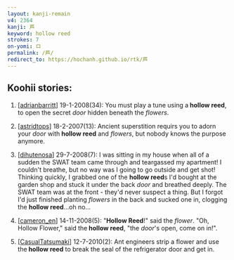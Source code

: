 ```yaml
---
layout: kanji-remain
v4: 2364
kanji: 芦
keyword: hollow reed
strokes: 7
on-yomi: ロ
permalink: /芦/
redirect_to: https://hochanh.github.io/rtk/芦
---
```


## Koohii stories: 

1) [<a href="http://kanji.koohii.com/profile/adrianbarritt">adrianbarritt</a>] 19-1-2008(34): You must play a tune using a<strong> hollow reed</strong>, to open the secret <em>door</em> hidden beneath the <em>flowers</em>.

2) [<a href="http://kanji.koohii.com/profile/astridtops">astridtops</a>] 18-2-2007(13): Ancient superstition requirs you to adorn your <em>door</em> with<strong> hollow reed</strong> and <em>flowers</em>, but nobody knows the purpose anymore.

3) [<a href="http://kanji.koohii.com/profile/dihutenosa">dihutenosa</a>] 29-7-2008(7): I was sitting in my house when all of a sudden the SWAT team came through and teargassed my apartment! I couldn&#039;t breathe, but no way was I going to go outside and get shot! Thinking quickly, I grabbed one of the <strong>hollow reed</strong>s I&#039;d bought at the garden shop and stuck it under the back <em>door</em> and breathed deeply. The SWAT team was at the front - they&#039;d never suspect a thing. But I forgot I&#039;d just finished planting <em>flowers</em> in the back and sucked one in, clogging the <strong>hollow reed</strong>...oh no...

4) [<a href="http://kanji.koohii.com/profile/cameron_en">cameron_en</a>] 14-11-2008(5): &quot;<strong>Hollow Reed</strong>!&quot; said the <em>flower</em>. &quot;Oh, Hollow Flower,&quot; said the<strong> hollow reed</strong>, &quot;the <em>door</em>&#039;s open, come on in!&quot;.

5) [<a href="http://kanji.koohii.com/profile/CasualTatsumaki">CasualTatsumaki</a>] 12-7-2010(2): Ant engineers strip a flower and use the<strong> hollow reed</strong> to break the seal of the refrigerator door and get in.


